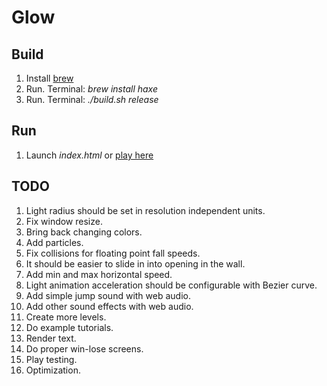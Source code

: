 # Glow

## Build

1. Install [brew](https://brew.sh)
1. Run. Terminal: *brew install haxe*
1. Run. Terminal: *./build.sh release*

## Run

1. Launch *index.html* or [play here](https://hapass.github.io/start_with_nothing/)

## TODO

1. Light radius should be set in resolution independent units.
1. Fix window resize.
1. Bring back changing colors.
1. Add particles.
1. Fix collisions for floating point fall speeds.
1. It should be easier to slide in into opening in the wall.
1. Add min and max horizontal speed.
1. Light animation acceleration should be configurable with Bezier curve.
1. Add simple jump sound with web audio.
1. Add other sound effects with web audio.
1. Create more levels.
1. Do example tutorials.
1. Render text.
1. Do proper win-lose screens.
1. Play testing.
1. Optimization.
